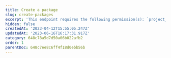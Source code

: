 ```yaml
---
title: Create a package
slug: create-packages
excerpt: 'This endpoint requires the following permission(s): `project_configuration:packages:read_write`.'
hidden: false
createdAt: '2023-04-12T15:55:05.247Z'
updatedAt: '2023-06-16T16:17:31.917Z'
category: 648c78a5d7d50a06b022afb2
order: 1
parentDoc: 648c7ee8c6ff4f18d0ebb56b
---
```

